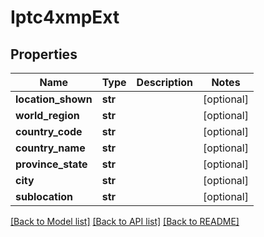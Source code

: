 # Iptc4xmpExt

## Properties
Name | Type | Description | Notes
------------ | ------------- | ------------- | -------------
**location_shown** | **str** |  | [optional] 
**world_region** | **str** |  | [optional] 
**country_code** | **str** |  | [optional] 
**country_name** | **str** |  | [optional] 
**province_state** | **str** |  | [optional] 
**city** | **str** |  | [optional] 
**sublocation** | **str** |  | [optional] 

[[Back to Model list]](../README.md#documentation-for-models) [[Back to API list]](../README.md#documentation-for-api-endpoints) [[Back to README]](../README.md)



